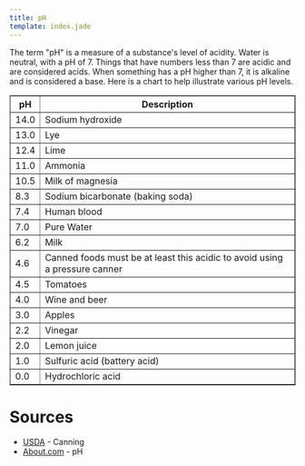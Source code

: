 ```yaml
---
title: pH
template: index.jade
---
```


The term "pH" is a measure of a substance's level of acidity.  Water is neutral, with a pH of 7.  Things that have numbers less than 7 are acidic and are considered acids.  When something has a pH higher than 7, it is alkaline and is considered a base.  Here is a chart to help illustrate various pH levels.

<table border="1" cellspacing='0' cellpadding='4'>
<thead>
<tr><th>pH</th><th>Description</th></tr>
</thead>
<tbody>
<tr><td>14.0</td><td>Sodium hydroxide</td></tr>
<tr><td>13.0</td><td>Lye</td></tr>
<tr><td>12.4</td><td>Lime</td></tr>
<tr><td>11.0</td><td>Ammonia</td></tr>
<tr><td>10.5</td><td>Milk of magnesia</td></tr>
<tr><td>8.3</td><td>Sodium bicarbonate (baking soda)</td></tr>
<tr><td>7.4</td><td>Human blood</td></tr>
<tr><td>7.0</td><td>Pure Water</td></tr>
<tr><td>6.2</td><td>Milk</td></tr>
<tr><td>4.6</td><td>Canned foods must be at least this acidic to avoid using a pressure canner</td></tr>
<tr><td>4.5</td><td>Tomatoes</td></tr>
<tr><td>4.0</td><td>Wine and beer</td></tr>
<tr><td>3.0</td><td>Apples</td></tr>
<tr><td>2.2</td><td>Vinegar</td></tr>
<tr><td>2.0</td><td>Lemon juice</td></tr>
<tr><td>1.0</td><td>Sulfuric acid (battery acid)</td></tr>
<tr><td>0.0</td><td>Hydrochloric acid</td></tr>
</tbody>
</table>

Sources
=======

* [USDA](../sources/usda.html) - Canning
* [About.com](../sources/about-com.html) - pH

